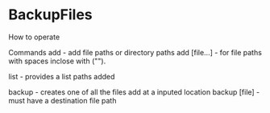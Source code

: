 # BackupFiles

How to operate

Commands
add - add file paths or directory paths
add [file...] - for file paths with spaces inclose with ("").

list - provides a list paths added

backup - creates one of all the files add at a inputed location
backup [file] - must have a destination file path
